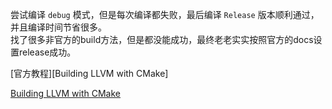 尝试编译 `debug` 模式，但是每次编译都失败，最后编译 `Release` 版本顺利通过，并且编译时间节省很多。  
找了很多非官方的build方法，但是都没能成功，最终老老实实按照官方的docs设置release成功。

[官方教程][Building LLVM with CMake]



[Building LLVM with CMake](https://llvm.org/docs/GettingStarted.html, "点我")
